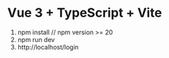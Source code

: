 # Vue 3 + TypeScript + Vite

1. npm install // npm version >= 20
2. npm run dev
3. http://localhost/login
